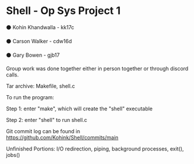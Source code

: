 # Shell - Op Sys Project 1

⚫ Kohin Khandwalla - kk17c

⚫ Carson Walker - cdw16d

⚫ Gary Bowen - gjb17

Group work was done together either in person together or through discord calls.

Tar archive: Makefile, shell.c

To run the program:

Step 1: enter "make", which will create the "shell" executable

Step 2: enter "shell" to run shell.c


Git commit log can be found in https://github.com/Kohink/Shell/commits/main

Unfinished Portions: I/O redirection, piping, background processes, exit(), jobs()
